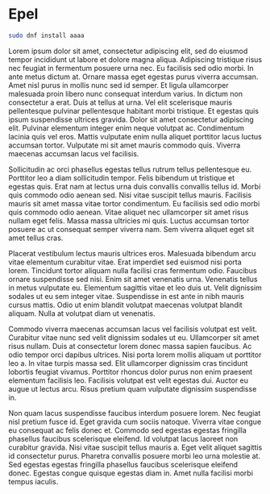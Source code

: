 # Epel

```bash
sudo dnf install aaaa
```

Lorem ipsum dolor sit amet, consectetur adipiscing elit, sed do eiusmod tempor incididunt ut labore et dolore magna aliqua. Adipiscing tristique risus nec feugiat in fermentum posuere urna nec. Eu facilisis sed odio morbi. In ante metus dictum at. Ornare massa eget egestas purus viverra accumsan. Amet nisl purus in mollis nunc sed id semper. Et ligula ullamcorper malesuada proin libero nunc consequat interdum varius. In dictum non consectetur a erat. Duis at tellus at urna. Vel elit scelerisque mauris pellentesque pulvinar pellentesque habitant morbi tristique. Et egestas quis ipsum suspendisse ultrices gravida. Dolor sit amet consectetur adipiscing elit. Pulvinar elementum integer enim neque volutpat ac. Condimentum lacinia quis vel eros. Mattis vulputate enim nulla aliquet porttitor lacus luctus accumsan tortor. Vulputate mi sit amet mauris commodo quis. Viverra maecenas accumsan lacus vel facilisis.

Sollicitudin ac orci phasellus egestas tellus rutrum tellus pellentesque eu. Porttitor leo a diam sollicitudin tempor. Felis bibendum ut tristique et egestas quis. Erat nam at lectus urna duis convallis convallis tellus id. Morbi quis commodo odio aenean sed. Nisi vitae suscipit tellus mauris. Facilisis mauris sit amet massa vitae tortor condimentum. Eu facilisis sed odio morbi quis commodo odio aenean. Vitae aliquet nec ullamcorper sit amet risus nullam eget felis. Massa massa ultricies mi quis. Luctus accumsan tortor posuere ac ut consequat semper viverra nam. Sem viverra aliquet eget sit amet tellus cras.

Placerat vestibulum lectus mauris ultrices eros. Malesuada bibendum arcu vitae elementum curabitur vitae. Erat imperdiet sed euismod nisi porta lorem. Tincidunt tortor aliquam nulla facilisi cras fermentum odio. Faucibus ornare suspendisse sed nisi. Enim sit amet venenatis urna. Venenatis tellus in metus vulputate eu. Elementum sagittis vitae et leo duis ut. Velit dignissim sodales ut eu sem integer vitae. Suspendisse in est ante in nibh mauris cursus mattis. Odio ut enim blandit volutpat maecenas volutpat blandit aliquam. Nulla at volutpat diam ut venenatis.

Commodo viverra maecenas accumsan lacus vel facilisis volutpat est velit. Curabitur vitae nunc sed velit dignissim sodales ut eu. Ullamcorper sit amet risus nullam. Duis at consectetur lorem donec massa sapien faucibus. Ac odio tempor orci dapibus ultrices. Nisi porta lorem mollis aliquam ut porttitor leo a. In vitae turpis massa sed. Elit ullamcorper dignissim cras tincidunt lobortis feugiat vivamus. Porttitor rhoncus dolor purus non enim praesent elementum facilisis leo. Facilisis volutpat est velit egestas dui. Auctor eu augue ut lectus arcu. Risus pretium quam vulputate dignissim suspendisse in.

Non quam lacus suspendisse faucibus interdum posuere lorem. Nec feugiat nisl pretium fusce id. Eget gravida cum sociis natoque. Viverra vitae congue eu consequat ac felis donec et. Commodo sed egestas egestas fringilla phasellus faucibus scelerisque eleifend. Id volutpat lacus laoreet non curabitur gravida. Nisi vitae suscipit tellus mauris a. Eget velit aliquet sagittis id consectetur purus. Pharetra convallis posuere morbi leo urna molestie at. Sed egestas egestas fringilla phasellus faucibus scelerisque eleifend donec. Egestas congue quisque egestas diam in. Amet nulla facilisi morbi tempus iaculis.
